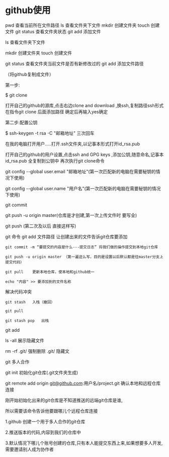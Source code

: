 ﻿# github使用

pwd 查看当前所在文件路径
ls  查看文件夹下文件
mkdir 创建文件夹
touch 创建文件
git status 查看文件夹状态
git add 添加文件

ls  查看文件夹下文件

mkdir 创建文件夹
touch 创建文件

git status 查看文件夹当前文件是否有新修改过的
git add 添加文件路径




（将github复制成文件）

第一步:

$ git clone

打开自己的github的源库,点击右边clone and download ,换ssh,复制路径ssh形式
在指令git clone 后面添加路径
确定后再输入yes确定

第二步:配置公钥

$ ssh-keygen -t rsa -C "邮箱地址"
三次回车

在我的电脑打开用户.....打开.ssh文件夹,以记事本形式打开id_rsa.pub

打开自己的github的用户设置,点击ssh and GPG keys ,添加公钥,随意命名,记事本id_rsa.pub
全复制到公钥中
再次执行git clone命令

git config --global user.email "邮箱地址"(第一次匹配新的电脑在需要秘钥的情况下使用)

git config --global user.name "用户名"(第一次匹配新的电脑在需要秘钥的情况下使用)

git commit

git push -u origin master(仓库是才创建,第一次上传文件时 要写全)

git push (第二次及以后 直接这样写)



git 命令
	git add 文件路径 让创建出来的文件告诉git仓库要添加

	git commit -m “要提交的内容是什么---提交日志” 将我们做的操作提交到本地git仓库

	git push -u origin master （第一遍这么写，目的是设置以后默认都是往master分支上提交代码）

	git pull    更新本地仓库，使本地和github统一

	echo "内容" >> 要添加到的文件名称

解决代码冲突

	git stash   入栈（撤回）

	git pull

	git stash pop   出栈


git add 

ls -all 展示隐藏文件

rm -rf .git/  强制删除 .git/ 隐藏文


git 多人合作

git init 初始化git仓库(.git文件夹生成)

git remote add origin git@github.com:用户名/project.git     确认本地和远程仓库连接

刚开始初始化出来的git仓库是不知道推送的远端git仓库是谁,

所以需要该命令告诉他要跟哪儿个远程仓库连接

1.github 创建一个用于多人合作的git仓库

2.推送版本的代码,内容到我们的仓库中

3.默认情况下哪儿个账号创建的仓库,只有本人能提交东西上来,如果想要多人开发,需要邀请别人成为协作者